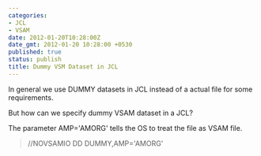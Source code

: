 ```yaml
---
categories:
- JCL
- VSAM
date: 2012-01-20T10:28:00Z
date_gmt: 2012-01-20 10:28:00 +0530
published: true
status: publish
title: Dummy VSM Dataset in JCL
---
```


In general we use DUMMY datasets in JCL instead of a actual file for some requirements.

But how can we specify dummy VSAM dataset in a JCL?

The parameter AMP='AMORG' tells the OS to treat the file as VSAM file. 

>//NOVSAMIO DD DUMMY,AMP='AMORG'
